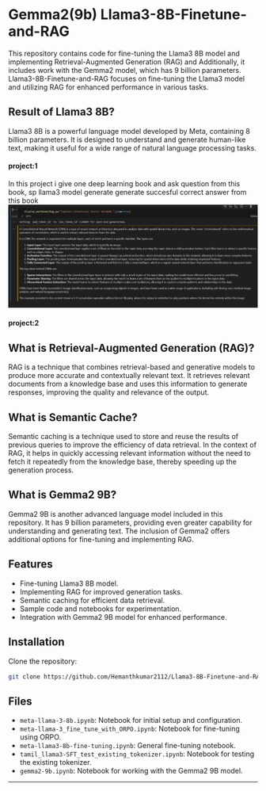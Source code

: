 # Gemma2(9b) Llama3-8B-Finetune-and-RAG

This repository contains code for fine-tuning the Llama3 8B model and implementing Retrieval-Augmented Generation (RAG) and Additionally, it includes work with the Gemma2 model, which has 9 billion parameters.
Llama3-8B-Finetune-and-RAG focuses on fine-tuning the Llama3 model and utilizing RAG for enhanced performance in various tasks. 

## Result of Llama3 8B?

Llama3 8B is a powerful language model developed by Meta, containing 8 billion parameters. It is designed to understand and generate human-like text, making it useful for a wide range of natural language processing tasks.
#### project:1
In this project i give one deep learning book and ask question from this book, sp llama3 model generate generate succesful correct answer from this book
![alt text](image-1.png)

#### project:2
## What is Retrieval-Augmented Generation (RAG)?

RAG is a technique that combines retrieval-based and generative models to produce more accurate and contextually relevant text. It retrieves relevant documents from a knowledge base and uses this information to generate responses, improving the quality and relevance of the output.

## What is Semantic Cache?

Semantic caching is a technique used to store and reuse the results of previous queries to improve the efficiency of data retrieval. In the context of RAG, it helps in quickly accessing relevant information without the need to fetch it repeatedly from the knowledge base, thereby speeding up the generation process.

## What is Gemma2 9B?

Gemma2 9B is another advanced language model included in this repository. It has 9 billion parameters, providing even greater capability for understanding and generating text. The inclusion of Gemma2 offers additional options for fine-tuning and implementing RAG.

## Features

- Fine-tuning Llama3 8B model.
- Implementing RAG for improved generation tasks.
- Semantic caching for efficient data retrieval.
- Sample code and notebooks for experimentation.
- Integration with Gemma2 9B model for enhanced performance.

## Installation

Clone the repository:
```bash
git clone https://github.com/Hemanthkumar2112/Llama3-8B-Finetune-and-RAG.git
```

## Files

- `meta-llama-3-8b.ipynb`: Notebook for initial setup and configuration.
- `meta-llama-3_fine_tune_with_ORPO.ipynb`: Notebook for fine-tuning using ORPO.
- `meta-llama3-8b-fine-tuning.ipynb`: General fine-tuning notebook.
- `tamil_llama3-SFT_test_existing_tokenizer.ipynb`: Notebook for testing the existing tokenizer.
- `gemma2-9b.ipynb`: Notebook for working with the Gemma2 9B model.

---
